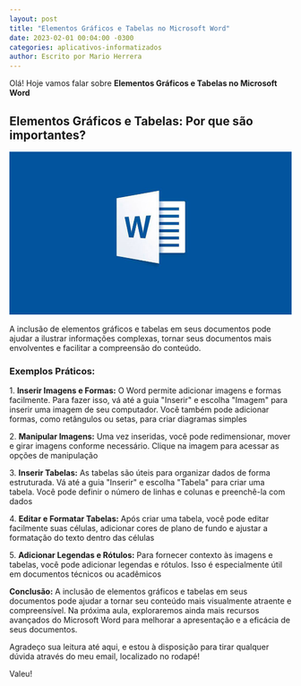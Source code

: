 ```yaml
---
layout: post
title: "Elementos Gráficos e Tabelas no Microsoft Word"
date: 2023-02-01 00:04:00 -0300
categories: aplicativos-informatizados
author: Escrito por Mario Herrera
---
```


Olá! Hoje vamos falar sobre **Elementos Gráficos e Tabelas no Microsoft Word**

## Elementos Gráficos e Tabelas: Por que são importantes?


![](https://github.com/mariopuebla17/blog/blob/main/_images/20230201/word1.jpg?raw=true)

A inclusão de elementos gráficos e tabelas em seus documentos pode ajudar a ilustrar informações complexas, tornar seus documentos mais envolventes e facilitar a compreensão do conteúdo.

### Exemplos Práticos:

1\. **Inserir Imagens e Formas:** O Word permite adicionar imagens e formas facilmente. Para fazer isso, vá até a guia "Inserir" e escolha "Imagem" para inserir uma imagem de seu computador. Você também pode adicionar formas, como retângulos ou setas, para criar diagramas simples  

2\. **Manipular Imagens:** Uma vez inseridas, você pode redimensionar, mover e girar imagens conforme necessário. Clique na imagem para acessar as opções de manipulação  

3\. **Inserir Tabelas:** As tabelas são úteis para organizar dados de forma estruturada. Vá até a guia "Inserir" e escolha "Tabela" para criar uma tabela. Você pode definir o número de linhas e colunas e preenchê-la com dados  

4\. **Editar e Formatar Tabelas:** Após criar uma tabela, você pode editar facilmente suas células, adicionar cores de plano de fundo e ajustar a formatação do texto dentro das células  

5\. **Adicionar Legendas e Rótulos:** Para fornecer contexto às imagens e tabelas, você pode adicionar legendas e rótulos. Isso é especialmente útil em documentos técnicos ou acadêmicos  


**Conclusão:** A inclusão de elementos gráficos e tabelas em seus documentos pode ajudar a tornar seu conteúdo mais visualmente atraente e compreensível. Na próxima aula, exploraremos ainda mais recursos avançados do Microsoft Word para melhorar a apresentação e a eficácia de seus documentos.


Agradeço sua leitura até aqui, e estou à disposição para tirar qualquer dúvida através do meu email, localizado no rodapé!

Valeu!